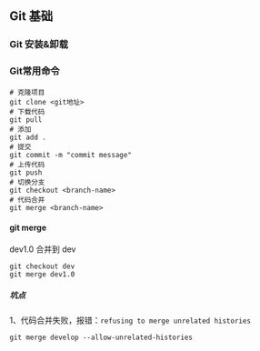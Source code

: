 ## Git 基础

### Git 安装&卸载



### Git常用命令

~~~shell
# 克隆项目
git clone <git地址>
# 下载代码
git pull
# 添加
git add .
# 提交
git commit -m "commit message"
# 上传代码
git push
# 切换分支
git checkout <branch-name>
# 代码合并
git merge <branch-name>
~~~

#### git  merge

dev1.0 合并到 dev

~~~shell
git checkout dev
git merge dev1.0
~~~

##### 坑点

1、代码合并失败，报错：`refusing to merge unrelated histories`

~~~shell
git merge develop --allow-unrelated-histories
~~~

